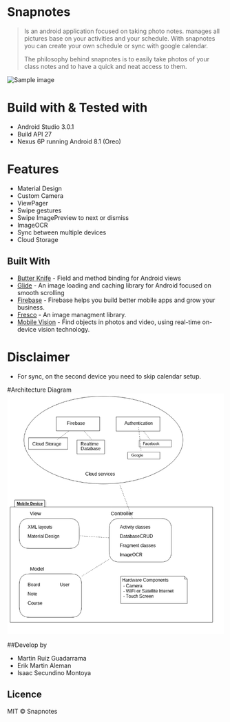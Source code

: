 # Snapnotes

> Is an android application focused on taking photo notes.
manages all pictures base on your activities and your schedule. 
With snapnotes you can create your own schedule or sync with google calendar.
>
>The philosophy behind snapnotes is to easily take photos of your class notes and to have a quick and neat access to them.

![Sample image](img/) 


# Build with & Tested with
- Android Studio 3.0.1
- Build API 27
- Nexus 6P running Android 8.1 (Oreo)

# Features
 - Material Design
 - Custom Camera 
 - ViewPager
 - Swipe gestures 
 - Swipe ImagePreview to next or dismiss 
 - ImageOCR
 - Sync between multiple devices
 - Cloud Storage
 
 ## Built With
 
 * [Butter Knife](https://github.com/JakeWharton/butterknife) - Field and method binding for Android views
 * [Glide](https://bumptech.github.io/glide/) - An image loading and caching library for Android focused on smooth scrolling 
 * [Firebase](https://firebase.google.com/) - Firebase helps you build better mobile apps and grow your business.
 * [Fresco](http://frescolib.org/) - An image managment library.
 * [Mobile Vision](https://developers.google.com/vision/) - Find objects in photos and video, using real-time on-device vision technology.
 
 # Disclaimer 
 - For sync, on the second device you need to skip calendar setup. 
 
#Architecture Diagram
![Sample image](img/snapnotes_arch.png) 

##Develop by 
* Martin Ruiz Guadarrama
* Erik Martin Aleman
* Isaac Secundino Montoya

## Licence
MIT &copy; Snapnotes


 
 

